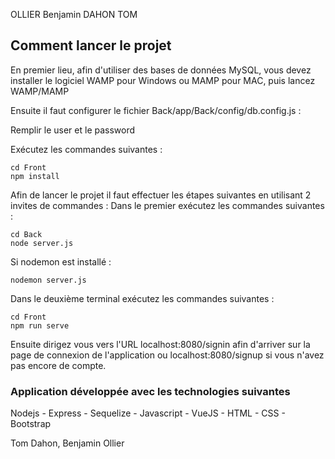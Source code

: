 OLLIER Benjamin
DAHON TOM

## Comment lancer le projet
En premier lieu, afin d'utiliser des bases de données MySQL, vous devez installer le logiciel WAMP pour Windows ou MAMP pour MAC, puis lancez WAMP/MAMP

Ensuite il faut configurer le fichier Back/app/Back/config/db.config.js :

Remplir le user et le password

Exécutez les commandes suivantes :
```
cd Front
npm install
```

Afin de lancer le projet il faut effectuer les étapes suivantes en utilisant 2 invites de commandes :
Dans le premier exécutez les commandes suivantes :

```
cd Back
node server.js
```

Si nodemon est installé :
```
nodemon server.js
```
Dans le deuxième terminal exécutez les commandes suivantes :
```
cd Front
npm run serve
```
Ensuite dirigez vous vers l'URL localhost:8080/signin afin d'arriver sur la page de connexion de l'application ou localhost:8080/signup si vous n'avez pas encore de compte.

### Application développée avec les technologies suivantes
Nodejs - Express - Sequelize - Javascript - VueJS - HTML - CSS - Bootstrap

Tom Dahon, Benjamin Ollier

